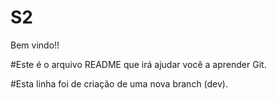 # S2

Bem vindo!!

#Este é o arquivo README que irá ajudar você a aprender Git.

#Esta linha foi de criação de uma nova branch (dev).

